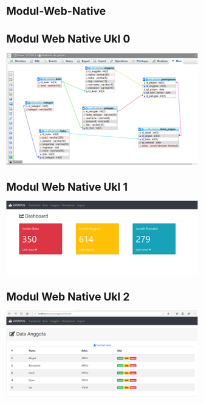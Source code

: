 # Modul-Web-Native
# Modul Web Native Ukl 0
![Alt text](https://github.com/adellaaishwara/Modul-Web-Native/blob/master/Ukl%209.PNG)
# Modul Web Native Ukl 1
![Alt text](https://github.com/adellaaishwara/Modul-Web-Native/blob/master/Ukl%201.PNG)
# Modul Web Native Ukl 2
![Alt text](https://github.com/adellaaishwara/Modul-Web-Native/blob/master/Modul%20Ukl%202.PNG)
